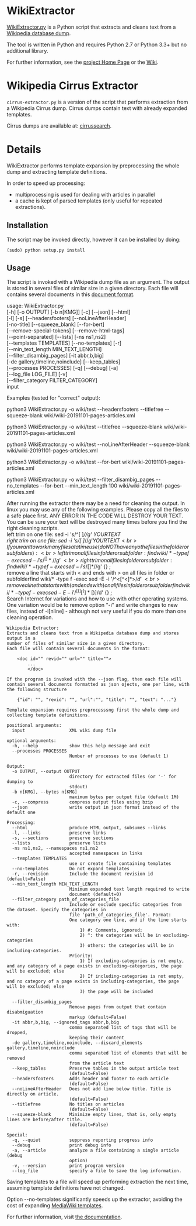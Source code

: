 # WikiExtractor
[WikiExtractor.py](http://medialab.di.unipi.it/wiki/Wikipedia_Extractor) is a Python script that extracts and cleans text from a [Wikipedia database dump](http://download.wikimedia.org/).

The tool is written in Python and requires Python 2.7 or Python 3.3+ but no additional library.

For further information, see the [project Home Page](http://medialab.di.unipi.it/wiki/Wikipedia_Extractor) or the [Wiki](https://github.com/attardi/wikiextractor/wiki).

# Wikipedia Cirrus Extractor

`cirrus-extractor.py` is a version of the script that performs extraction from a Wikipedia Cirrus dump.
Cirrus dumps contain text with already expanded templates.

Cirrus dumps are available at:
[cirrussearch](http://dumps.wikimedia.org/other/cirrussearch/).

# Details

WikiExtractor performs template expansion by preprocessing the whole dump and extracting template definitions.

In order to speed up processing:

- multiprocessing is used for dealing with articles in parallel
- a cache is kept of parsed templates (only useful for repeated extractions).

## Installation

The script may be invoked directly, however it can be installed by doing:

    (sudo) python setup.py install

## Usage
The script is invoked with a Wikipedia dump file as an argument.
The output is stored in several files of similar size in a given directory.
Each file will contains several documents in this [document format](http://medialab.di.unipi.it/wiki/Document_Format).

usage: WikiExtractor.py <br>
                        [-h] [-o OUTPUT] [-b n[KMG]] [-c] [--json] [--html]<br>
                        [-l] [-s] [--headersfooters] [--noLineAfterHeader]<br>
                        [-no-title] [--squeeze_blank] [--for-bert]<br>
                        [--remove-special-tokens] [--remove-html-tags]<br>
                        [--point-separated] [--lists] [-ns ns1,ns2]<br>
                        [--templates TEMPLATES] [--no-templates] [-r]<br>
                        [--min_text_length MIN_TEXT_LENGTH]<br>
                        [--filter_disambig_pages] [-it abbr,b,big]<br>
                        [-de gallery,timeline,noinclude] [--keep_tables]<br>
                        [--processes PROCESSES] [-q] [--debug] [-a]<br>
                        [--log_file LOG_FILE] [-v]<br>
                        [--filter_category FILTER_CATEGORY]<br>
                        input

Examples (tested for "correct" output):

python3 WikiExtractor.py -o wiki/test --headersfooters --titlefree --squeeze-blank wiki/wiki-20191101-pages-articles.xml

python3 WikiExtractor.py -o wiki/test --titlefree --squeeze-blank wiki/wiki-20191101-pages-articles.xml

python3 WikiExtractor.py -o wiki/test --noLineAfterHeader --squeeze-blank wiki/wiki-20191101-pages-articles.xml

python3 WikiExtractor.py -o wiki/test --for-bert wiki/wiki-20191101-pages-articles.xml

python3 WikiExtractor.py -o wiki/test --filter_disambig_pages --no_templates --for-bert --min_text_length 100 wiki/wiki-20191101-pages-articles.xml


After running the extractor there may be a need for cleaning the output. In linux you may use any of the following examples. Please copy all the files to a safe place first. ANY ERROR IN THE CODE WILL DESTROY YOUR TEXT. You can be sure your text will be destroyed many times before you find the right cleaning scripts.<br>
left trim on one file: sed -i 's/^[ ]*//g' YOURTEXT<br>
right trim on one file: sed -i 's/[ ]*$//g' YOURTEXT<br>
If you want to work many files at a time use (do NOT have any othe files in the folder or subfolders):<br>
left trim on all files in folder or subfolder: find wiki/* -type f -exec sed -i 's/^[ ]*//g' {} \;<br>
right trim on all files in folder or subfolder: find wiki/* -type f -exec sed -i 's/[ ]*$//g' {} \;<br>
remove a line that starts with < and ends with > on all files in folder or subfolderfind wiki/* -type f -exec sed -E -i '/^<[^<]*>$/d' {} \;<br>
remove a line that starts with ( and ends with ) on all files in folder or subfolderfind wiki/* -type f -exec sed -E -i '/^[(][^(]*[)]$/d' {} \;<br>
Search Internet for variations and how to use with other operating systems. One variation would be to remove option "-i" and write changes to new files, instead of -i[nline] - although not very useful if you do more than one cleaning operation.


    Wikipedia Extractor:
    Extracts and cleans text from a Wikipedia database dump and stores output in a
    number of files of similar size in a given directory.
    Each file will contain several documents in the format:

        <doc id="" revid="" url="" title="">
            ...
            </doc>

    If the program is invoked with the --json flag, then each file will
    contain several documents formatted as json ojects, one per line, with
    the following structure

        {"id": "", "revid": "", "url":"", "title": "", "text": "..."}

    Template expansion requires preprocesssng first the whole dump and
    collecting template definitions.

    positional arguments:
      input                 XML wiki dump file

    optional arguments:
      -h, --help            show this help message and exit
      --processes PROCESSES
                            Number of processes to use (default 1)

    Output:
      -o OUTPUT, --output OUTPUT
                            directory for extracted files (or '-' for dumping to
                            stdout)
      -b n[KMG], --bytes n[KMG]
                            maximum bytes per output file (default 1M)
      -c, --compress        compress output files using bzip
      --json                write output in json format instead of the default one

    Processing:
      --html                produce HTML output, subsumes --links
      -l, --links           preserve links
      -s, --sections        preserve sections
      --lists               preserve lists
      -ns ns1,ns2, --namespaces ns1,ns2
                            accepted namespaces in links
      --templates TEMPLATES
                            use or create file containing templates
      --no-templates        Do not expand templates
      -r, --revision        Include the document revision id (default=False)
      --min_text_length MIN_TEXT_LENGTH
                            Minimum expanded text length required to write
                            document (default=0)
      --filter_category path_of_categories_file
                            Include or exclude specific categories from the dataset. Specify the categories in
                            file 'path_of_categories_file'. Format:
                            One category one line, and if the line starts with:
                                1) #: Comments, ignored;
                                2) ^: the categories will be in excluding-categories
                                3) others: the categories will be in including-categories.
                            Priority:
                                1) If excluding-categories is not empty, and any category of a page exists in excluding-categories, the page will be excluded; else
                                2) If including-categories is not empty, and no category of a page exists in including-categories, the page will be excluded; else
                                3) the page will be included

      --filter_disambig_pages
                            Remove pages from output that contain disabmiguation
                            markup (default=False)
      -it abbr,b,big, --ignored_tags abbr,b,big
                            comma separated list of tags that will be dropped,
                            keeping their content
      -de gallery,timeline,noinclude, --discard_elements gallery,timeline,noinclude
                            comma separated list of elements that will be removed
                            from the article text
      --keep_tables         Preserve tables in the output article text
                            (default=False)
      --headersfooters      Adds header and footer to each article
                            (default=False)
      --noLineAfterHeader   Does not add line below title. Title is directly on article.
                            (default=False)
      --titlefree           No titles on articles
                            (default=False)
      --squeeze-blank       Minimize empty lines, that is, only empty lines are before/after title.
                            (default=False)

    Special:
      -q, --quiet           suppress reporting progress info
      --debug               print debug info
      -a, --article         analyze a file containing a single article (debug
                            option)
      -v, --version         print program version
      --log_file            specify a file to save the log information.


Saving templates to a file will speed up performing extraction the next time,
assuming template definitions have not changed.

Option --no-templates significantly speeds up the extractor, avoiding the cost
of expanding [MediaWiki templates](https://www.mediawiki.org/wiki/Help:Templates).

For further information, visit [the documentation](http://attardi.github.io/wikiextractor).
